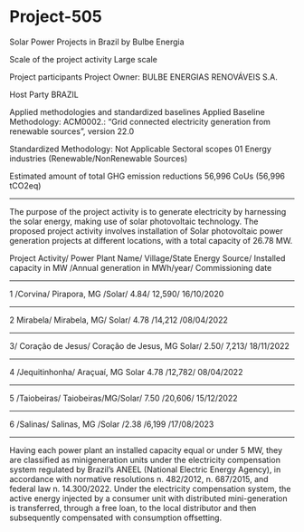# Project-505
Solar Power Projects in Brazil by Bulbe Energia

Scale of the project activity Large scale

Project participants Project Owner: BULBE ENERGIAS
RENOVÁVEIS S.A.

Host Party BRAZIL

Applied methodologies and standardized baselines Applied Baseline Methodology: ACM0002.: “Grid
connected electricity generation from renewable
sources”, version 22.0

Standardized Methodology: Not Applicable
Sectoral scopes 01 Energy industries (Renewable/NonRenewable
Sources)

Estimated amount of total GHG emission
reductions 56,996 CoUs (56,996 tCO2eq)
_____________
The purpose of the project activity is to generate electricity by harnessing the solar energy, making
use of solar photovoltaic technology. The proposed project activity involves installation of Solar
photovoltaic power generation projects at different locations, with a total capacity of 26.78 MW.

Project Activity/ Power Plant Name/ Village/State Energy Source/ Installed capacity in MW /Annual generation in MWh/year/ Commissioning date
___________
1 /Corvina/ Pirapora, MG /Solar/ 4.84/ 12,590/ 16/10/2020
_________
2 Mirabela/ Mirabela, MG/ Solar/ 4.78 /14,212 /08/04/2022
__________
3/ Coração de Jesus/ Coração de Jesus, MG Solar/ 2.50/ 7,213/ 18/11/2022
_________
4 /Jequitinhonha/ Araçuaí, MG Solar 4.78 /12,782/ 08/04/2022
_________
5 /Taiobeiras/ Taiobeiras/MG/Solar/ 7.50 /20,606/ 15/12/2022
_______
6 /Salinas/ Salinas, MG /Solar /2.38 /6,199 /17/08/2023
______________
Having each power plant an installed capacity equal or under 5 MW, they are classified as minigeneration units under the electricity compensation system regulated by Brazil’s ANEEL (National Electric Energy Agency), in accordance with normative resolutions n. 482/2012, n. 687/2015, and
federal law n. 14.300/2022. Under the electricity compensation system, the active energy injected by
a consumer unit with distributed mini-generation is transferred, through a free loan, to the local
distributor and then subsequently compensated with consumption offsetting.
